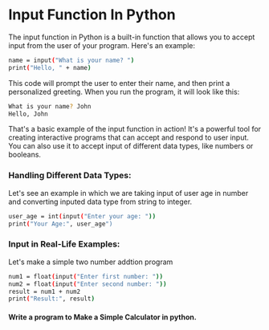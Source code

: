 
# Input Function In Python

The input function in Python is a built-in function that allows you to accept input from the user of your program. Here's an example:

```bash
name = input("What is your name? ")
print("Hello, " + name)
```

This code will prompt the user to enter their name, and then print a personalized greeting. When you run the program, it will look like this:

```bash
What is your name? John
Hello, John
```

That's a basic example of the input function in action! It's a powerful tool for creating interactive programs that can accept and respond to user input. You can also use it to accept input of different data types, like numbers or booleans.

### Handling Different Data Types:
Let's see an example in which we are taking input of user age in number and converting inputed data type from string to integer.

```bash
user_age = int(input("Enter your age: "))
print("Your Age:", user_age")
```

### Input in Real-Life Examples:

Let's make a simple two number addtion program

```bash
num1 = float(input("Enter first number: "))
num2 = float(input("Enter second number: "))
result = num1 + num2
print("Result:", result)
```

#### Write a program to Make a Simple Calculator in python.
